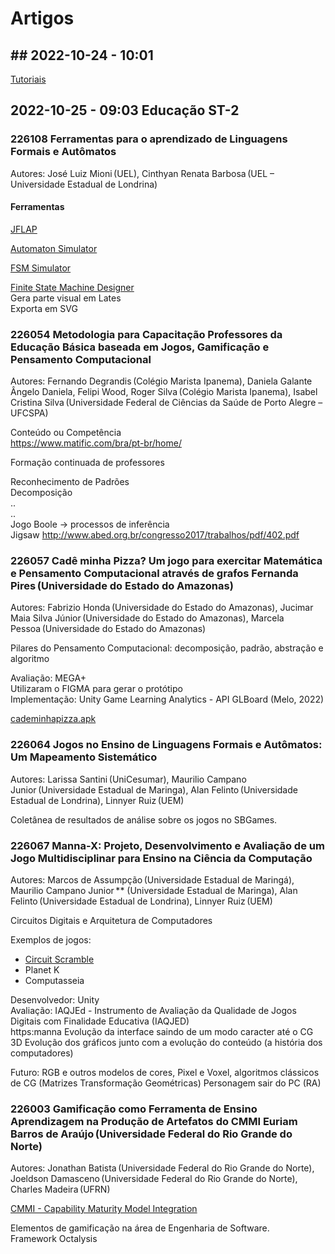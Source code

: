 # Artigos

## ## 2022-10-24 - 10:01

[Tutoriais](tutoriais/README.md "Tutoriais")  

## 2022-10-25 - 09:03 Educação ST-2  

### 226108 Ferramentas para o aprendizado de Linguagens Formais e Autômatos

Autores: José Luiz Mioni (UEL), Cinthyan Renata Barbosa (UEL – Universidade Estadual de Londrina)  

#### Ferramentas

[JFLAP](https://www.jflap.org "JFLAP")  

[Automaton Simulator](https://automatonsimulator.com "Automaton Simulator")  

[FSM Simulator](https://ivanzuzak.info/noam/webapps/fsm_simulator/ "FSM Simulator")  

[Finite State Machine Designer](https://madebyevan.com/fsm/ "Finite State Machine Designer")  
Gera parte visual em Lates  
Exporta em SVG  

### 226054 Metodologia para Capacitação Professores da Educação Básica baseada em Jogos, Gamificação e Pensamento Computacional

Autores: Fernando Degrandis (Colégio Marista Ipanema), Daniela Galante Ângelo Daniela, Felipi Wood, Roger Silva (Colégio Marista Ipanema), Isabel Cristina Silva (Universidade Federal de Ciências da Saúde de Porto Alegre – UFCSPA)  

Conteúdo ou Competência  
<https://www.matific.com/bra/pt-br/home/>

Formação continuada de professores  

Reconhecimento de Padrões  
Decomposição  
..  
..  
Jogo Boole -> processos de inferência  
Jigsaw <http://www.abed.org.br/congresso2017/trabalhos/pdf/402.pdf>  

### 226057 Cadê minha Pizza? Um jogo para exercitar Matemática e Pensamento Computacional através de grafos 	Fernanda Pires (Universidade do Estado do Amazonas)

Autores: Fabrizio Honda (Universidade do Estado do Amazonas), Jucimar Maia Silva Júnior (Universidade do Estado do Amazonas), Marcela Pessoa (Universidade do Estado do Amazonas)  

Pilares do Pensamento Computacional: decomposição, padrão, abstração e algoritmo  

Avaliação: MEGA+  
Utilizaram o FIGMA para gerar o protótipo  
Implementação: Unity
Game Learning Analytics - API
GLBoard (Melo, 2022)

[cademinhapizza.apk](cademinhapizza.apk "cademinhapizza.apk")  

### 226064 Jogos no Ensino de Linguagens Formais e Autômatos: Um Mapeamento Sistemático

Autores: Larissa Santini (UniCesumar), Maurilio Campano Junior (Universidade Estadual de Maringa), Alan Felinto (Universidade Estadual de Londrina), Linnyer Ruiz (UEM)  

Coletânea de resultados de análise sobre os jogos no SBGames.  

### 226067 Manna-X: Projeto, Desenvolvimento e Avaliação de um Jogo Multidisciplinar para Ensino na Ciência da Computação

Autores: Marcos de Assumpção (Universidade Estadual de Maringá), Maurilio Campano Junior ** (Universidade Estadual de Maringa), Alan Felinto (Universidade Estadual de Londrina), Linnyer Ruiz (UEM)  

Circuitos Digitais e Arquitetura de Computadores  

Exemplos de jogos:

- [Circuit Scramble](https://www.amazon.com.br/Circuit-Scramble-Computer-Logic-Puzzles/dp/B078X99YQG "Circuit Scramble")  
- Planet K
- Computasseia

Desenvolvedor: Unity  
Avaliação: IAQJEd - Instrumento de Avaliação da Qualidade de Jogos Digitais com Finalidade Educativa (IAQJED)  
https:manna
Evolução da interface saindo de um modo caracter até o CG 3D
Evolução dos gráficos junto com a evolução do conteúdo (a história dos computadores)  

Futuro: RGB e outros modelos de cores, Pixel e Voxel, algoritmos clássicos de CG (Matrizes Transformação Geométricas) Personagem sair do PC (RA)  

### 226003 Gamificação como Ferramenta de Ensino Aprendizagem na Produção de Artefatos do CMMI 	Euriam Barros de Araújo (Universidade Federal do Rio Grande do Norte)

Autores: Jonathan Batista (Universidade Federal do Rio Grande do Norte), Joeldson Damasceno (Universidade Federal do Rio Grande do Norte), Charles Madeira (UFRN)  

[CMMI - Capability Maturity Model Integration](https://pt.wikipedia.org/wiki/CMMI "CMMI - Capability Maturity Model Integration")  

Elementos de gamificação na área de Engenharia de Software.  
Framework Octalysis  
